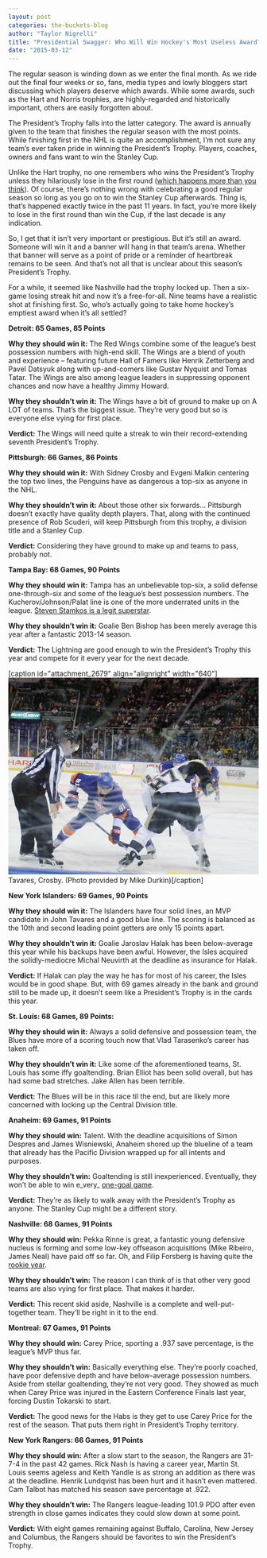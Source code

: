 ```yaml
---
layout: post
categories: the-buckets-blog
author: "Taylor Nigrelli"
title: "Presidential Swagger: Who Will Win Hockey's Most Useless Award?"
date: "2015-03-12"
---
```


The regular season is winding down as we enter the final month. As we ride out the final four weeks or so, fans, media types and lowly bloggers start discussing which players deserve which awards. While some awards, such as the Hart and Norris trophies, are highly-regarded and historically important, others are easily forgotten about.

The President’s Trophy falls into the latter category. The award is annually given to the team that finishes the regular season with the most points. While finishing first in the NHL is quite an accomplishment, I’m not sure any team’s ever taken pride in winning the President’s Trophy. Players, coaches, owners and fans want to win the Stanley Cup.

Unlike the Hart trophy, no one remembers who wins the President’s Trophy unless they hilariously lose in the first round ([which happens more than you think](http://www.sbnation.com/nhl/2011/3/14/2049452/nhl-presidents-trophy-playoffs-vancouver-canucks)). Of course, there’s nothing wrong with celebrating a good regular season so long as you go on to win the Stanley Cup afterwards. Thing is, that’s happened exactly twice in the past 11 years. In fact, you’re more likely to lose in the first round than win the Cup, if the last decade is any indication.

So, I get that it isn’t very important or prestigious. But it’s still an award. Someone will win it and a banner will hang in that team’s arena. Whether that banner will serve as a point of pride or a reminder of heartbreak remains to be seen. And that’s not all that is unclear about this season’s President’s Trophy.

For a while, it seemed like Nashville had the trophy locked up. Then a six-game losing streak hit and now it’s a free-for-all. Nine teams have a realistic shot at finishing first. So, who’s actually going to take home hockey’s emptiest award when it’s all settled?

**Detroit: 65 Games, 85 Points**

**Why they should win it:** The Red Wings combine some of the league’s best possession numbers with high-end skill. The Wings are a blend of youth and experience – featuring future Hall of Famers like Henrik Zetterberg and Pavel Datsyuk along with up-and-comers like Gustav Nyquist and Tomas Tatar. The Wings are also among league leaders in suppressing opponent chances and now have a healthy Jimmy Howard.

**Why they shouldn’t win it:** The Wings have a bit of ground to make up on A LOT of teams. That’s the biggest issue. They’re very good but so is everyone else vying for first place.

**Verdict:** The Wings will need quite a streak to win their record-extending seventh President’s Trophy.

**Pittsburgh: 66 Games, 86 Points**

**Why they should win it:** With Sidney Crosby and Evgeni Malkin centering the top two lines, the Penguins have as dangerous a top-six as anyone in the NHL.

**Why they shouldn’t win it:** About those other six forwards… Pittsburgh doesn’t exactly have quality depth players. That, along with the continued presence of Rob Scuderi, will keep Pittsburgh from this trophy, a division title and a Stanley Cup.

**Verdict:** Considering they have ground to make up and teams to pass, probably not.

**Tampa Bay: 68 Games, 90 Points**

**Why they should win it:** Tampa has an unbelievable top-six, a solid defense one-through-six and some of the league’s best possession numbers. The Kucherov/Johnson/Palat line is one of the more underrated units in the league. [Steven Stamkos is a legit superstar](http://www.tampabay.com/sports/hockey/lightning/why-doesnt-nhl-market-steven-stamkos-better/2215065).

**Why they shouldn’t win it:** Goalie Ben Bishop has been merely average this year after a fantastic 2013-14 season.

**Verdict:** The Lightning are good enough to win the President’s Trophy this year and compete for it every year for the next decade.

\[caption id="attachment\_2679" align="alignright" width="640"\][![Tavares, Crosby. (Photo provided by  Mike Durkin)](images/5309465811_7158fdc122_z.jpg)](http://www.flickr.com/photos/madmiked/5309465811/in/photolist-9e7nno-9e7xmm-qdLJcx-qJ2nXM-9e7aSh-9e4dLF-96rNXT-bu99KJ-96uLZW-96uGsb-96rGSX-96erz5-96bpcZ-9e7dou-9e4abz-9e7tc9-9e7hpf-jnFSGP-jnHmTK-jnLiPW-9e4mgg-9e4fNk-9e7jMf-9e49Wg-9e4mu4-9e7xNW-9e7rso-9e4j5D-9e4fCP-9e4sST-9e4kLD-9e7pnJ-9e7oQ1-9e4jWz-9e7gXf-9e48TX-9e4gwB-9e7jW7-9e4bNK-9e4cUk-9e7vTy-9e7vmf-9e4nZ4-9e4832-9e4rJK-9e49Hr-9e4gYV-9e4eCn-9e48wi-9e7cmf) Tavares, Crosby. (Photo provided by Mike Durkin)\[/caption\]

**New York Islanders: 69 Games, 90 Points**

**Why they should win it:** The Islanders have four solid lines, an MVP candidate in John Tavares and a good blue line. The scoring is balanced as the 10th and second leading point getters are only 15 points apart.

**Why they shouldn’t win it:** Goalie Jaroslav Halak has been below-average this year while his backups have been awful. However, the Isles acquired the solidly-mediocre Michal Neuvirth at the deadline as insurance for Halak.

**Verdict:** If Halak can play the way he has for most of his career, the Isles would be in good shape. But, with 69 games already in the bank and ground still to be made up, it doesn’t seem like a President’s Trophy is in the cards this year.

**St. Louis: 68 Games, 89 Points:**

**Why they should win it:** Always a solid defensive and possession team, the Blues have more of a scoring touch now that Vlad Tarasenko’s career has taken off.

**Why they shouldn’t win it:** Like some of the aforementioned teams, St. Louis has some iffy goaltending. Brian Elliot has been solid overall, but has had some bad stretches. Jake Allen has been terrible.

**Verdict:** The Blues will be in this race til the end, but are likely more concerned with locking up the Central Division title.

**Anaheim: 69 Games, 91 Points**

**Why they should win:** Talent. With the deadline acquisitions of Simon Despres and James Wisniewski, Anaheim shored up the blueline of a team that already has the Pacific Division wrapped up for all intents and purposes.

**Why they shouldn’t win:** Goaltending is still inexperienced. Eventually, they won’t be able to win e_very_ [one-goal game](http://www.latimes.com/sports/ducks/la-sp-ducks-canucks-20150310-9-column.html).

**Verdict:** They’re as likely to walk away with the President’s Trophy as anyone. The Stanley Cup might be a different story.

**Nashville: 68 Games, 91 Points**

**Why they should win:** Pekka Rinne is great, a fantastic young defensive nucleus is forming and some low-key offseason acquisitions (Mike Ribeiro, James Neal) have paid off so far. Oh, and Filip Forsberg is having quite the [rookie year](http://www.nhl.com/ice/rookies.htm?fetchKey=20152ALLSRSAll&sort=points&viewName=summary).

**Why they shouldn’t win:** The reason I can think of is that other very good teams are also vying for first place. That makes it harder.

**Verdict:** This recent skid aside, Nashville is a complete and well-put-together team. They’ll be right in it to the end.

**Montreal: 67 Games, 91 Points**

**Why they should win:** Carey Price, sporting a .937 save percentage, is the league’s MVP thus far.

**Why they shouldn’t win:** Basically everything else. They’re poorly coached, have poor defensive depth and have below-average possession numbers. Aside from stellar goaltending, they’re not very good. They showed as much when Carey Price was injured in the Eastern Conference Finals last year, forcing Dustin Tokarski to start.

**Verdict:** The good news for the Habs is they get to use Carey Price for the rest of the season. That puts them right in President’s Trophy territory.

**New York Rangers: 66 Games, 91 Points**

**Why they should win:** After a slow start to the season, the Rangers are 31-7-4 in the past 42 games. Rick Nash is having a career year, Martin St. Louis seems ageless and Keith Yandle is as strong an addition as there was at the deadline. Henrik Lundqvist has been hurt and it hasn’t even mattered. Cam Talbot has matched his season save percentage at .922.

**Why they shouldn’t win:** The Rangers league-leading 101.9 PDO after even strength in close games indicates they could slow down at some point.

**Verdict:** With eight games remaining against Buffalo, Carolina, New Jersey and Columbus, the Rangers should be favorites to win the President’s Trophy.


